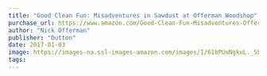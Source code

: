```yaml
---
title: "Good Clean Fun: Misadventures in Sawdust at Offerman Woodshop"
purchase_url: https://www.amazon.com/Good-Clean-Fun-Misadventures-Offerman/dp/1101984651%3FSubscriptionId%3DAKIAIVZLK2PABGQI2KAQ%26tag%3Deverrail-20%26linkCode%3Dxm2%26camp%3D2025%26creative%3D165953%26creativeASIN%3D1101984651
author: "Nick Offerman"
publisher: "Dutton"
date: 2017-01-03
image: https://images-na.ssl-images-amazon.com/images/I/61bPUuNgkuL._SL75_.jpg
tags:
---
```


